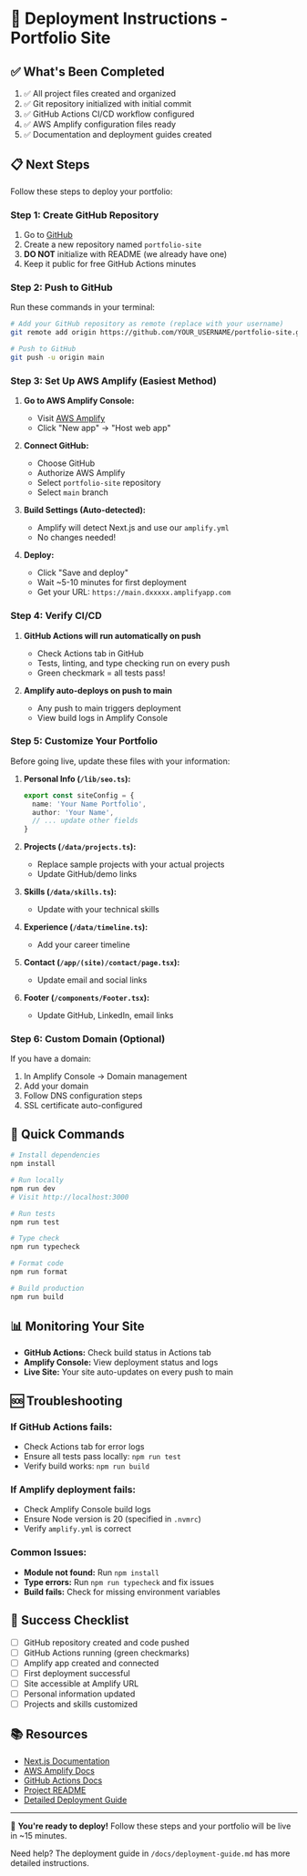 # 🚀 Deployment Instructions - Portfolio Site

## ✅ What's Been Completed

1. ✅ All project files created and organized
2. ✅ Git repository initialized with initial commit
3. ✅ GitHub Actions CI/CD workflow configured
4. ✅ AWS Amplify configuration files ready
5. ✅ Documentation and deployment guides created

## 📋 Next Steps

Follow these steps to deploy your portfolio:

### Step 1: Create GitHub Repository

1. Go to [GitHub](https://github.com/new)
2. Create a new repository named `portfolio-site`
3. **DO NOT** initialize with README (we already have one)
4. Keep it public for free GitHub Actions minutes

### Step 2: Push to GitHub

Run these commands in your terminal:

```bash
# Add your GitHub repository as remote (replace with your username)
git remote add origin https://github.com/YOUR_USERNAME/portfolio-site.git

# Push to GitHub
git push -u origin main
```

### Step 3: Set Up AWS Amplify (Easiest Method)

1. **Go to AWS Amplify Console:**
   - Visit [AWS Amplify](https://console.aws.amazon.com/amplify)
   - Click "New app" → "Host web app"

2. **Connect GitHub:**
   - Choose GitHub
   - Authorize AWS Amplify
   - Select `portfolio-site` repository
   - Select `main` branch

3. **Build Settings (Auto-detected):**
   - Amplify will detect Next.js and use our `amplify.yml`
   - No changes needed!

4. **Deploy:**
   - Click "Save and deploy"
   - Wait ~5-10 minutes for first deployment
   - Get your URL: `https://main.dxxxxx.amplifyapp.com`

### Step 4: Verify CI/CD

1. **GitHub Actions will run automatically on push**
   - Check Actions tab in GitHub
   - Tests, linting, and type checking run on every push
   - Green checkmark = all tests pass!

2. **Amplify auto-deploys on push to main**
   - Any push to main triggers deployment
   - View build logs in Amplify Console

### Step 5: Customize Your Portfolio

Before going live, update these files with your information:

1. **Personal Info (`/lib/seo.ts`):**
   ```typescript
   export const siteConfig = {
     name: 'Your Name Portfolio',
     author: 'Your Name',
     // ... update other fields
   }
   ```

2. **Projects (`/data/projects.ts`):**
   - Replace sample projects with your actual projects
   - Update GitHub/demo links

3. **Skills (`/data/skills.ts`):**
   - Update with your technical skills

4. **Experience (`/data/timeline.ts`):**
   - Add your career timeline

5. **Contact (`/app/(site)/contact/page.tsx`):**
   - Update email and social links

6. **Footer (`/components/Footer.tsx`):**
   - Update GitHub, LinkedIn, email links

### Step 6: Custom Domain (Optional)

If you have a domain:

1. In Amplify Console → Domain management
2. Add your domain
3. Follow DNS configuration steps
4. SSL certificate auto-configured

## 🎯 Quick Commands

```bash
# Install dependencies
npm install

# Run locally
npm run dev
# Visit http://localhost:3000

# Run tests
npm run test

# Type check
npm run typecheck

# Format code
npm run format

# Build production
npm run build
```

## 📊 Monitoring Your Site

- **GitHub Actions:** Check build status in Actions tab
- **Amplify Console:** View deployment status and logs
- **Live Site:** Your site auto-updates on every push to main

## 🆘 Troubleshooting

### If GitHub Actions fails:
- Check Actions tab for error logs
- Ensure all tests pass locally: `npm run test`
- Verify build works: `npm run build`

### If Amplify deployment fails:
- Check Amplify Console build logs
- Ensure Node version is 20 (specified in `.nvmrc`)
- Verify `amplify.yml` is correct

### Common Issues:
- **Module not found:** Run `npm install`
- **Type errors:** Run `npm run typecheck` and fix issues
- **Build fails:** Check for missing environment variables

## 🎉 Success Checklist

- [ ] GitHub repository created and code pushed
- [ ] GitHub Actions running (green checkmarks)
- [ ] Amplify app created and connected
- [ ] First deployment successful
- [ ] Site accessible at Amplify URL
- [ ] Personal information updated
- [ ] Projects and skills customized

## 📚 Resources

- [Next.js Documentation](https://nextjs.org/docs)
- [AWS Amplify Docs](https://docs.amplify.aws)
- [GitHub Actions Docs](https://docs.github.com/en/actions)
- [Project README](./README.md)
- [Detailed Deployment Guide](./docs/deployment-guide.md)

---

🚀 **You're ready to deploy!** Follow these steps and your portfolio will be live in ~15 minutes.

Need help? The deployment guide in `/docs/deployment-guide.md` has more detailed instructions.